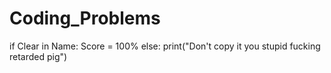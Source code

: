 # Coding_Problems
if Clear in Name:
Score = 100%
else:
  print("Don't copy it you stupid fucking retarded pig")
